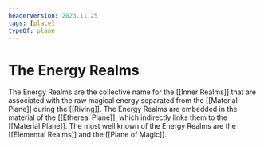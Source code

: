 ```yaml
---
headerVersion: 2023.11.25
tags: [place]
typeOf: plane
---
```

# The Energy Realms

The Energy Realms are the collective name for the [[Inner Realms]] that are associated with the raw magical energy separated from the [[Material Plane]] during the [[Riving]]. The Energy Realms are embedded in the material of the [[Ethereal Plane]], which indirectly links them to the [[Material Plane]]. The most well known of the Energy Realms are the [[Elemental Realms]] and the [[Plane of Magic]].